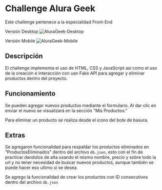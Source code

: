 # Challenge Alura Geek

Este challenge pertenece a la especialidad Front-End

Versión Desktop
![AluraGeek-Desktop](https://github.com/FrankerJx/challenge-one-alurageek/assets/161277978/6c4a75ac-8a8f-47b4-bc74-251c343c63fa)

Versión Mobile
![AluraGeek-Mobile](https://github.com/FrankerJx/challenge-one-alurageek/assets/161277978/434853e0-598c-4299-9950-df3c26c5e364)

## Descripción

El challenge implementa el uso de HTML, CSS y JavaScript así como el uso de la creación e interacción con uan Fake API para agregar y eliminar productos dentro del proyecto.

## Funcionamiento

Se pueden agregar nuevos productos mediante el formulario. Al dar clic en enviar el nuevo se visualizará en la sección "Mis Productos:"

Para eliminar un producto se realiza desde el icono del bote de basura.

## Extras

Se agregaron funcionalidad para respaldar los productos eliminados en "ProductosEliminados" dentro del archivo `db.json`, esto con el fin de practicar dandolos de alta usando el mismo nombre, precio y sobre todo la url y no tener necesidad de buscar nuevos productos, aunque también se puede hacer eso ultimo si se desea.

Se agrego la funcionalidad de crear los productos con ID consecutivos dentro del archivo `db.json`
